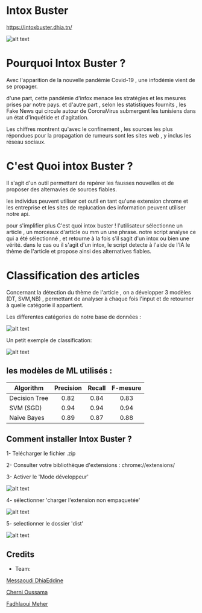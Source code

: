 # Intox Buster

https://intoxbuster.dhia.tn/

![alt text](https://imgur.com/80GOj6N.png)

# Pourquoi Intox Buster ?
Avec l'apparition de la nouvelle pandémie Covid-19 , une infodémie vient de se propager.

d'une part, cette pandémie d'infox menace les stratégies et les mesures prises par notre pays.
et d'autre part , selon les statistiques fournits , les Fake News qui circule autour de CoronaVirus submergent les tunisiens dans un état d'inquétide et d'agitation.

Les chiffres montrent qu'avec le confinement , les sources les plus répondues pour la propagation de rumeurs sont les sites web , y inclus les réseau sociaux.


# C'est Quoi intox Buster ?

Il s'agit d'un outil permettant de repérer les fausses nouvelles et de proposer des alternavies de sources fiables.

les individus peuvent utiliser cet outil en tant qu'une extension chrome
et les entreprise et les sites de replucation des information peuvent utiliser notre api.


pour s'implifier plus C'est quoi intox buster !
l'utilisateur sélectionne un article , un morceaux d'article ou mm un une phrase.
notre script analyse ce qui a été sélectionné , et retourne à la fois s'il sagit d'un intox ou bien une vérité.
dans le cas ou il s'agit d'un intox, le script detecte à l'aide de l'IA  le thème de l'article et propose ainsi des alternatives fiables.

# Classification des articles

Concernant la détection du thème de l'article , on a développer 3 modèles (DT, SVM,NB)  , permettant de analyser à chaque fois l'input et de retourner à quelle catégorie il appartient.

Les differentes catégories de notre base de données : 

![alt text](https://imgur.com/0SJAcFu.png)


Un petit exemple de classification: 


![alt text](https://imgur.com/REmB6OL.png)


## les modèles de ML utilisés : 


| Algorithm        | Precision      | Recall        | F-mesure       |
| ---------------- |:--------------:|:-------------:|:--------------:|
|    Decision Tree |    0.82        | 0.84          | 0.83           |
|    SVM (SGD)     |    0.94        | 0.94          | 0.94           |
|    Naive Bayes   |    0.89        | 0.87          | 0.88           |

## Comment installer Intox Buster ?

1- Telécharger le fichier .zip

2- Consulter votre bibliothèque d'extensions : chrome://extensions/

3- Activer le 'Mode développeur'

![alt text](https://imgur.com/dHJpgTM.png)


4- sélectionner 'charger l'extension non empaquetée'

![alt text](https://imgur.com/QJulU8D.png)

5- selectionner le dossier 'dist'

![alt text](https://imgur.com/F2imbQi.png)


## Credits
- Team: 

[Messaoudi DhiaEddine](https://www.linkedin.com/in/dhiaeddine-messaoudi/)

[Cherni Oussama](https://www.linkedin.com/in/cherni-oussama-b593b415a/)

[Fadhlaoui Meher](https://www.linkedin.com/in/meher-fadhleoui-2a539618b/)
